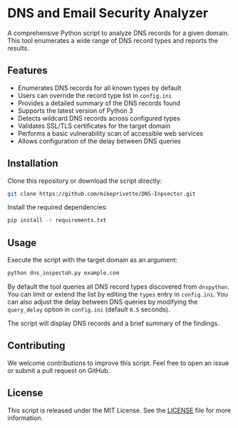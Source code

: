 # DNS and Email Security Analyzer

A comprehensive Python script to analyze DNS records for a given domain. This tool enumerates a wide range of DNS record types and reports the results.

## Features

- Enumerates DNS records for all known types by default
- Users can override the record type list in `config.ini`
- Provides a detailed summary of the DNS records found
- Supports the latest version of Python 3
- Detects wildcard DNS records across configured types
- Validates SSL/TLS certificates for the target domain
- Performs a basic vulnerability scan of accessible web services
- Allows configuration of the delay between DNS queries

## Installation

Clone this repository or download the script directly:

```bash
git clone https://github.com/mikeprivette/DNS-Inpsector.git
```

Install the required dependencies:

```bash
pip install -r requirements.txt
```

## Usage

Execute the script with the target domain as an argument:

```bash
python dns_inspectah.py example.com
```

By default the tool queries all DNS record types discovered from `dnspython`.
You can limit or extend the list by editing the `types` entry in `config.ini`.
You can also adjust the delay between DNS queries by modifying the
`query_delay` option in `config.ini` (default `0.5` seconds).

The script will display DNS records and a brief summary of the findings.

## Contributing

We welcome contributions to improve this script. Feel free to open an issue or submit a pull request on GitHub.

## License

This script is released under the MIT License. See the [LICENSE](LICENSE) file for more information.
